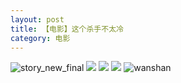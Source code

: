 ```yaml
---
layout: post
title: 【电影】这个杀手不太冷
category: 电影
---
```

![story_new_final](http://rh8cub8wq.hd-bkt.clouddn.com/img/story_new_final_0322.png)
![](http://rh8dao9dj.hd-bkt.clouddn.com/img/killer-220701-1.jpg)
![](http://rh8dao9dj.hd-bkt.clouddn.com/img/killer-220701-3.jpg)
![](http://rh8dao9dj.hd-bkt.clouddn.com/img/killer-220701-2.jpg)
![wanshan](http://rh8cub8wq.hd-bkt.clouddn.com/img/wanshan.png)





  




